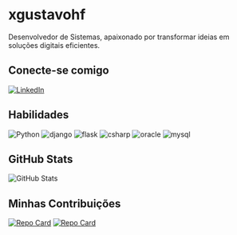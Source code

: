 # xgustavohf
Desenvolvedor de Sistemas, apaixonado por transformar ideias em soluções digitais eficientes.
## Conecte-se comigo
[![LinkedIn](https://img.shields.io/badge/LinkedIn-000?style=for-the-badge&logo=linkedin&logoColor=0E76A8)](https://www.linkedin.com/in/xgustavohf)



## Habilidades
![Python](https://img.shields.io/badge/Python-000?style=for-the-badge&logo=python)
![django](https://img.shields.io/badge/django-000?style=for-the-badge&logo=django)
![flask](https://img.shields.io/badge/flask-000?style=for-the-badge&logo=flask)
![csharp](https://img.shields.io/badge/csharp-000?style=for-the-badge&logo=csharp)
![oracle](https://img.shields.io/badge/oracle-000?style=for-the-badge&logo=oracle)
![mysql](https://img.shields.io/badge/mysql-000?style=for-the-badge&logo=mysql)

## GitHub Stats
![GitHub Stats](https://github-readme-stats.vercel.app/api?username=SEUUSERNAME&theme=transparent&bg_color=000&border_color=30A3DC&show_icons=true&icon_color=30A3DC&title_color=E94D5F&text_color=FFF)


## Minhas Contribuições
[![Repo Card](https://github-readme-stats.vercel.app/api/pin/?username=xgustavohf&repo=dio-lab-open-source&bg_color=000&border_color=30A3DC&show_icons=true&icon_color=30A3DC&title_color=E94D5F&text_color=FFF)](https://github.com/xgustavohf/dio-lab-open-source)
[![Repo Card](https://github-readme-stats.vercel.app/api/pin/?username=xgustavohf&repo=API_Vendas&bg_color=000&border_color=30A3DC&show_icons=true&icon_color=30A3DC&title_color=E94D5F&text_color=FFF)](https://github.com/xgustavohf/API_Vendas)